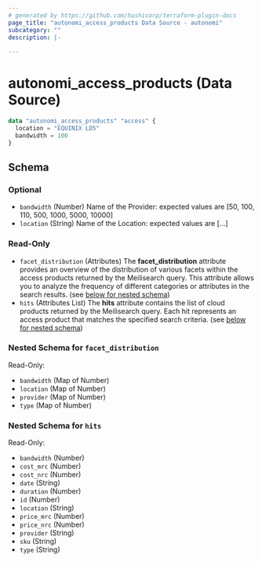 ```yaml
---
# generated by https://github.com/hashicorp/terraform-plugin-docs
page_title: "autonomi_access_products Data Source - autonomi"
subcategory: ""
description: |-
  
---
```


# autonomi_access_products (Data Source)

```terraform
data "autonomi_access_products" "access" {
  location = "EQUINIX LD5"
  bandwidth = 100
} 
```



<!-- schema generated by tfplugindocs -->
## Schema

### Optional

- `bandwidth` (Number) Name of the Provider: expected values are [50, 100, 110, 500, 1000, 5000, 10000]
- `location` (String) Name of the Location: expected values are [...]

### Read-Only

- `facet_distribution` (Attributes) The **facet_distribution** attribute provides an overview of the distribution of various facets within the access products returned by the Meilisearch query. This attribute allows you to analyze the frequency of different categories or attributes in the search results. (see [below for nested schema](#nestedatt--facet_distribution))
- `hits` (Attributes List) The **hits** attribute contains the list of cloud products returned by the Meilisearch query. Each hit represents an access product that matches the specified search criteria. (see [below for nested schema](#nestedatt--hits))

<a id="nestedatt--facet_distribution"></a>
### Nested Schema for `facet_distribution`

Read-Only:

- `bandwidth` (Map of Number)
- `location` (Map of Number)
- `provider` (Map of Number)
- `type` (Map of Number)


<a id="nestedatt--hits"></a>
### Nested Schema for `hits`

Read-Only:

- `bandwidth` (Number)
- `cost_mrc` (Number)
- `cost_nrc` (Number)
- `date` (String)
- `duration` (Number)
- `id` (Number)
- `location` (String)
- `price_mrc` (Number)
- `price_nrc` (Number)
- `provider` (String)
- `sku` (String)
- `type` (String)
